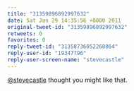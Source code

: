 ```yaml
---
title: "31359896892997632"
date: Sat Jan 29 14:35:56 +0000 2011
original-tweet-id: "31359896892997632"
retweets: 0
favorites: 0
reply-tweet-id: "31358736052260864"
reply-user-id: "19347796"
reply-user-screen-name: "stevecastle"
---
```

<a href="https://twitter.com/stevecastle">@stevecastle</a> thought you might like that.
